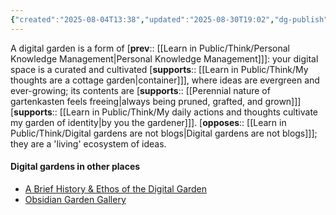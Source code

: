```yaml
---
{"created":"2025-08-04T13:38","updated":"2025-08-30T19:02","dg-publish":true,"dg-permalink":"1a1a1a3-digital-garden","id":"1a1a1a3","dg-path":"Think/Digital garden.md","permalink":"/1a1a1a3-digital-garden/","dgPassFrontmatter":true,"noteIcon":"1"}
---
```


A digital garden is a form of [**prev**:: [[Learn in Public/Think/Personal Knowledge Management\|Personal Knowledge Management]]]: your digital space is a curated and cultivated [**supports**:: [[Learn in Public/Think/My thoughts are a cottage garden\|container]]], where ideas are evergreen and ever-growing; its contents are [**supports**:: [[Perennial nature of gartenkasten feels freeing\|always being pruned, grafted, and grown]]] [**supports**:: [[Learn in Public/Think/My daily actions and thoughts cultivate my garden of identity\|by you the gardener]]]. [**opposes**:: [[Learn in Public/Think/Digital gardens are not blogs\|Digital gardens are not blogs]]]; they are a 'living' ecosystem of ideas. 

#### Digital gardens in other places
- [A Brief History & Ethos of the Digital Garden](https://maggieappleton.com/garden-history)
- [Obsidian Garden Gallery](https://vaults.obsidian-community.com/)